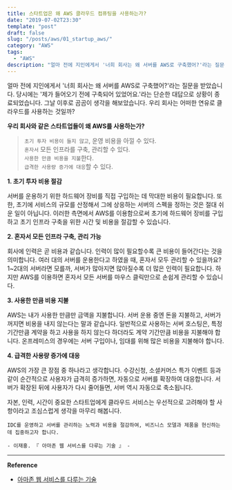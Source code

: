 ```yaml
---
title: 스타트업은 왜 AWS 클라우드 컴퓨팅을 사용하는가?
date: "2019-07-02T23:30"
template: "post"
draft: false
slug: "/posts/aws/01_startup_aws/"
category: "AWS"
tags:
  - "AWS"
description: "얼마 전에 지인에게서 '너희 회사는 왜 서버를 AWS로 구축했어?'라는 질문을 받았습니다. 당시에는 '제가 들어오기 전에 구축되어 있었어요.'라는 단순한 대답으로 상황이 종료되었습니다."
---
```


얼마 전에 지인에게서 '너희 회사는 왜 서버를 AWS로 구축했어?'라는 질문을 받았습니다. 당시에는 '제가 들어오기 전에 구축되어 있었어요.'라는 단순한 대답으로 상황이 종료되었습니다. 
그날 이후로 곰곰이 생각을 해보았습니다. 우리 회사는 어떠한 연유로 클라우드를 사용하는 것일까?

**우리 회사와 같은 스타트업들이 왜 AWS를 사용하는가?**
> `초기 투자 비용이 들지 않고`, 운영 비용을 아낄 수 있다.  
> `혼자서` 모든 인프라를 구축, 관리할 수 있다.  
> `사용한 만큼 비용을 지불`한다.  
> `급격한 사용량 증가에 대응`할 수 있다.

**1. 초기 투자 비용 절감**

서버를 운용하기 위한 하드웨어 장비를 직접 구입하는 데 막대한 비용이 필요합니다. 또한, 초기에 서비스의   규모를 산정해서 그에 상응하는 서버의 스펙을 정하는 것은 절대 쉬운 일이 아닙니다. 이러한 측면에서 AWS를 이용함으로써 초기에 하드웨어 장비를 구입하고 초기 인프라 구축을 위한 시간 및 비용을 절감할 수 있습니다.

**2. 혼자서 모든 인프라 구축, 관리 가능**

회사에 인력은 곧 비용과 같습니다. 인력이 많이 필요할수록 큰 비용이 들어간다는 것을 의미합니다. 여러 대의 서버를 운용한다고 하였을 때, 혼자서 모두 관리할 수 있을까요? 1~2대의 서버라면 모를까, 서버가 많아지면 많아질수록 더 많은 인력이 필요합니다. 하지만 AWS를 이용하면 혼자서 모든 서버를 마우스 클릭만으로 손쉽게 관리할 수 있습니다.

**3. 사용한 만큼 비용 지불**

AWS는 내가 사용한 만큼만 금액을 지불합니다. 서버 운용 중엔 돈을 지불하고, 서버가 꺼지면 비용을 내지 않는다는 말과 같습니다. 일반적으로 사용하는 서버 호스팅은, 특정 기간만큼 계약을 하고 사용을 하지 않는다 하더라도 계약 기간만큼 비용을 지불해야 합니다. 온프레미스의 경우에는 서버 구입이나, 임대를 위해 많은 비용을 지불해야 합니다.

**4. 급격한 사용량 증가에 대응**

AWS의 가장 큰 장점 중 하나라고 생각합니다. 수강신청, 소셜커머스 특가 이벤트 등과 같이 순간적으로 사용자가 급격히 증가하면, 자동으로 서버를 확장하여 대응합니다. 서버가 확장된 뒤에 사용자가 다시 줄어들면, 서버 역시 자동으로 축소됩니다.

자본, 인력, 시간이 중요한 스타트업에게 클라우드 서비스는 우선적으로 고려해야 할 사항이라고 조심스럽게 생각을 마무리 해봅니다.

````
IDC를 운영하고 서버를 관리하는 노력과 비용을 절감하여, 비즈니스 모델과 제품을 현신하는 데 집중하고자 합니다.

- 이재홍. 『 아마존 웹 서비스를 다루는 기술 』 - 
````

---

**Reference**
- [아마존 웹 서비스를 다루는 기술](https://www.aladin.co.kr/shop/wproduct.aspx?ItemId=46766285)